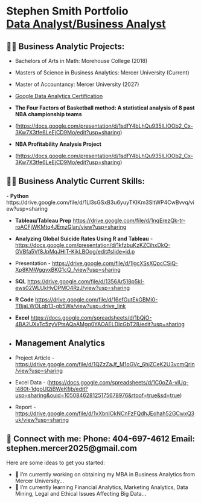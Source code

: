 <h1>Stephen Smith Portfolio <br/><a href="https://github.com/stephenmercer2025"></a><a href="https://www.linkedin.com/in/stephen-smith-morehouse18/">Data Analyst/Business Analyst</a></h1>

<h2>👨‍💻 Business Analytic Projects:</h2>

- Bachelors of Arts in Math: Morehouse College (2018)
  
- Masters of Science in Business Analytics: Mercer University (Current)
  
- Master of Accountancy: Mercer University (2027)

- <a href="https://drive.google.com/file/d/1rqN89xptRe2qfQweiHc5DYt0xDHaHcer/view?usp=sharing">Google Data Analytics Certification</a> 

- <b>The Four Factors of Basketball method: A statistical analysis of 8 past NBA championship teams</b>
- (https://docs.google.com/presentation/d/1sdfY4bLhQu935ILlOOb2_Cx-3Kw7X3tfe6LeEjCD9Mo/edit?usp=sharing)

-  <b>NBA Profitability Analysis Project</b> 
-  (https://docs.google.com/presentation/d/1sdfY4bLhQu935ILlOOb2_Cx-3Kw7X3tfe6LeEjCD9Mo/edit?usp=sharing)

<h2>👨‍💻 Business Analytic Current Skills:</h2>
- <b>Python</b> https://drive.google.com/file/d/1Ll3sGSxB3u6yuyTKIKm3SItWP4CwBvvq/view?usp=sharing

- <b>Tableau/Tableau Prep</b> https://drive.google.com/file/d/1nqErezQk-tr-roACFjWKMtq4JEmzGlan/view?usp=sharing
- <b>Analyzing Global Suicide Rates Using R and Tableau</b> - https://docs.google.com/presentation/d/1kfzbuKzKZCihxDkQ-GVBfa5Vf8JpMqJHIT-KjkLBOog/edit#slide=id.p
- Presentation - https://drive.google.com/file/d/1lgcXSsXQpcCSiQ-Xp8KMWggvxBKG1cQ_/view?usp=sharing
  
- <b>SQL</b> https://drive.google.com/file/d/1356Ar518p5kI-ews02WLUkHyDPMO4RzJ/view?usp=sharing
  
- <b>R Code</b> https://drive.google.com/file/d/16efGutEkGBMi0-TBjaLWOLqb13-gb5Wa/view?usp=drive_link
  
- <b>Excel</b> https://docs.google.com/spreadsheets/d/1bQjO-4BA2UXxTc5zyVPtsAQaAMgq0YAOAELDIcGbT28/edit?usp=sharing

- <h2>Management Analytics</h2> 
- Project Article - https://drive.google.com/file/d/1QZzZaJf_M1oGVc_6hjZCeK2U3vcmQrln/view?usp=sharing
- Excel Data - (https://docs.google.com/spreadsheets/d/1C0oZA-vlUq-I480t-1dgoUl2jBWeKfjb/edit?usp=sharing&ouid=105084628125175678976&rtpof=true&sd=true)
- Report - https://drive.google.com/file/d/1vXbnIOkNCnFzFQdhJEohah52GCwxQ3uk/view?usp=sharing

<h2> 🤳 Connect with me: Phone: 404-697-4612 Email: stephen.mercer2025@gmail.com </h2>

Here are some ideas to get you started:

- 🔭 I’m currently working on obtaining my MBA in Business Analytics from Mercer University...
- 🌱 I’m currently learning Financial Analytics, Marketing Analytics, Data Mining, Legal and Ethical Issues Affecting Big Data...

